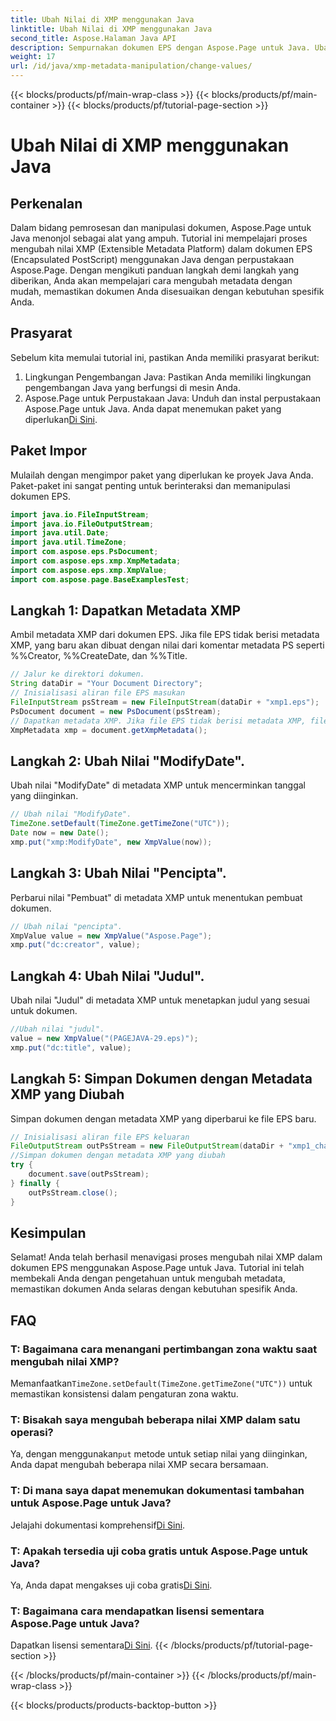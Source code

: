 ```yaml
---
title: Ubah Nilai di XMP menggunakan Java
linktitle: Ubah Nilai di XMP menggunakan Java
second_title: Aspose.Halaman Java API
description: Sempurnakan dokumen EPS dengan Aspose.Page untuk Java. Ubah metadata XMP dengan mudah untuk konten yang disesuaikan dan profesional. #Pengembangan Java
weight: 17
url: /id/java/xmp-metadata-manipulation/change-values/
---
```


{{< blocks/products/pf/main-wrap-class >}}
{{< blocks/products/pf/main-container >}}
{{< blocks/products/pf/tutorial-page-section >}}

# Ubah Nilai di XMP menggunakan Java

## Perkenalan
Dalam bidang pemrosesan dan manipulasi dokumen, Aspose.Page untuk Java menonjol sebagai alat yang ampuh. Tutorial ini mempelajari proses mengubah nilai XMP (Extensible Metadata Platform) dalam dokumen EPS (Encapsulated PostScript) menggunakan Java dengan perpustakaan Aspose.Page. Dengan mengikuti panduan langkah demi langkah yang diberikan, Anda akan mempelajari cara mengubah metadata dengan mudah, memastikan dokumen Anda disesuaikan dengan kebutuhan spesifik Anda.
## Prasyarat
Sebelum kita memulai tutorial ini, pastikan Anda memiliki prasyarat berikut:
1. Lingkungan Pengembangan Java: Pastikan Anda memiliki lingkungan pengembangan Java yang berfungsi di mesin Anda.
2.  Aspose.Page untuk Perpustakaan Java: Unduh dan instal perpustakaan Aspose.Page untuk Java. Anda dapat menemukan paket yang diperlukan[Di Sini](https://releases.aspose.com/page/java/).
## Paket Impor
Mulailah dengan mengimpor paket yang diperlukan ke proyek Java Anda. Paket-paket ini sangat penting untuk berinteraksi dan memanipulasi dokumen EPS.
```java
import java.io.FileInputStream;
import java.io.FileOutputStream;
import java.util.Date;
import java.util.TimeZone;
import com.aspose.eps.PsDocument;
import com.aspose.eps.xmp.XmpMetadata;
import com.aspose.eps.xmp.XmpValue;
import com.aspose.page.BaseExamplesTest;
```
## Langkah 1: Dapatkan Metadata XMP
Ambil metadata XMP dari dokumen EPS. Jika file EPS tidak berisi metadata XMP, yang baru akan dibuat dengan nilai dari komentar metadata PS seperti %%Creator, %%CreateDate, dan %%Title.
```java
// Jalur ke direktori dokumen.
String dataDir = "Your Document Directory";
// Inisialisasi aliran file EPS masukan
FileInputStream psStream = new FileInputStream(dataDir + "xmp1.eps");
PsDocument document = new PsDocument(psStream);
// Dapatkan metadata XMP. Jika file EPS tidak berisi metadata XMP, file baru akan dibuat dengan nilai dari komentar metadata PS
XmpMetadata xmp = document.getXmpMetadata();
```
## Langkah 2: Ubah Nilai "ModifyDate".
Ubah nilai "ModifyDate" di metadata XMP untuk mencerminkan tanggal yang diinginkan.
```java
// Ubah nilai "ModifyDate".
TimeZone.setDefault(TimeZone.getTimeZone("UTC"));
Date now = new Date();
xmp.put("xmp:ModifyDate", new XmpValue(now));
```
## Langkah 3: Ubah Nilai "Pencipta".
Perbarui nilai "Pembuat" di metadata XMP untuk menentukan pembuat dokumen.
```java
// Ubah nilai "pencipta".
XmpValue value = new XmpValue("Aspose.Page");
xmp.put("dc:creator", value);
```
## Langkah 4: Ubah Nilai "Judul".
Ubah nilai "Judul" di metadata XMP untuk menetapkan judul yang sesuai untuk dokumen.
```java
//Ubah nilai "judul".
value = new XmpValue("(PAGEJAVA-29.eps)");
xmp.put("dc:title", value);
```
## Langkah 5: Simpan Dokumen dengan Metadata XMP yang Diubah
Simpan dokumen dengan metadata XMP yang diperbarui ke file EPS baru.
```java
// Inisialisasi aliran file EPS keluaran
FileOutputStream outPsStream = new FileOutputStream(dataDir + "xmp1_changed.eps");
//Simpan dokumen dengan metadata XMP yang diubah
try {
    document.save(outPsStream);
} finally {
    outPsStream.close();
}
```
## Kesimpulan
Selamat! Anda telah berhasil menavigasi proses mengubah nilai XMP dalam dokumen EPS menggunakan Aspose.Page untuk Java. Tutorial ini telah membekali Anda dengan pengetahuan untuk mengubah metadata, memastikan dokumen Anda selaras dengan kebutuhan spesifik Anda.
## FAQ
### T: Bagaimana cara menangani pertimbangan zona waktu saat mengubah nilai XMP?
 Memanfaatkan`TimeZone.setDefault(TimeZone.getTimeZone("UTC"))` untuk memastikan konsistensi dalam pengaturan zona waktu.
### T: Bisakah saya mengubah beberapa nilai XMP dalam satu operasi?
 Ya, dengan menggunakan`put` metode untuk setiap nilai yang diinginkan, Anda dapat mengubah beberapa nilai XMP secara bersamaan.
### T: Di mana saya dapat menemukan dokumentasi tambahan untuk Aspose.Page untuk Java?
 Jelajahi dokumentasi komprehensif[Di Sini](https://reference.aspose.com/page/java/).
### T: Apakah tersedia uji coba gratis untuk Aspose.Page untuk Java?
 Ya, Anda dapat mengakses uji coba gratis[Di Sini](https://releases.aspose.com/).
### T: Bagaimana cara mendapatkan lisensi sementara Aspose.Page untuk Java?
 Dapatkan lisensi sementara[Di Sini](https://purchase.aspose.com/temporary-license/).
{{< /blocks/products/pf/tutorial-page-section >}}

{{< /blocks/products/pf/main-container >}}
{{< /blocks/products/pf/main-wrap-class >}}

{{< blocks/products/products-backtop-button >}}
